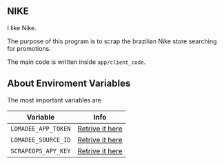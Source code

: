 ## NIKE

I like Nike.

The purpose of this program is to scrap the brazilian Nike store searching for promotions.

The main code is written inside `app/client_code`.

## About Enviroment Variables

The most important variables are 

| Variable            |                                 Info                                  |
| ------------------- | :-------------------------------------------------------------------: |
| `LOMADEE_APP_TOKEN` |  [Retrive it here](https://developer.socialsoul.com.vc/minha-conta/)  |
| `LOMADEE_SOURCE_ID` | [Retrive it here](https://www.socialsoul.com.vc/dashboard/#/channels) |
| `SCRAPEOPS_APY_KEY` |         [Retrive it here](https://scrapeops.io/app/dashboard)         |

